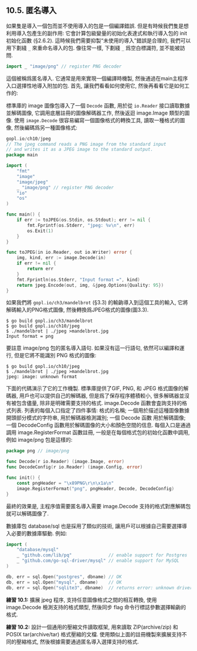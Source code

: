 ## 10.5. 匿名導入

如果隻是導入一個包而並不使用導入的包是一個編譯錯誤. 但是有時候我們隻是想利用導入包產生的副作用: 它會計算包級變量的初始化表達式和執行導入包的 init 初始化函數 (§2.6.2). 這時候我們需要抑製“未使用的導入”錯誤是合理的, 我們可以用下劃綫 `_` 來重命名導入的包. 像往常一樣, 下劃綫 `_` 爲空白標識符, 並不能被訪問.

```Go
import _ "image/png" // register PNG decoder
```

這個被稱爲匿名導入. 它通常是用來實現一個編譯時機製, 然後通過在main主程序入口選擇性地導入附加的包. 首先, 讓我們看看如何使用它, 然後再看看它是如何工作的:

標準庫的 image 圖像包導入了一個 `Decode` 函數, 用於從 `io.Reader` 接口讀取數據並解碼圖像, 它調用底層註冊的圖像解碼器工作, 然後返迴 image.Image 類型的圖像. 使用 `image.Decode` 很容易編寫一個圖像格式的轉換工具, 讀取一種格式的圖像, 然後編碼爲另一種圖像格式:

```Go
gopl.io/ch10/jpeg
// The jpeg command reads a PNG image from the standard input
// and writes it as a JPEG image to the standard output.
package main

import (
	"fmt"
	"image"
	"image/jpeg"
	_ "image/png" // register PNG decoder
	"io"
	"os"
)

func main() {
	if err := toJPEG(os.Stdin, os.Stdout); err != nil {
		fmt.Fprintf(os.Stderr, "jpeg: %v\n", err)
		os.Exit(1)
	}
}

func toJPEG(in io.Reader, out io.Writer) error {
	img, kind, err := image.Decode(in)
	if err != nil {
		return err
	}
	fmt.Fprintln(os.Stderr, "Input format =", kind)
	return jpeg.Encode(out, img, &jpeg.Options{Quality: 95})
}
```

如果我們將 `gopl.io/ch3/mandelbrot` (§3.3) 的輸齣導入到這個工具的輸入, 它將解碼輸入的PNG格式圖像, 然後轉換爲JPEG格式的圖像(圖3.3).

```
$ go build gopl.io/ch3/mandelbrot
$ go build gopl.io/ch10/jpeg
$ ./mandelbrot | ./jpeg >mandelbrot.jpg
Input format = png
```

要註意 image/png 包的匿名導入語句. 如果沒有這一行語句, 依然可以編譯和運行, 但是它將不能識別 PNG 格式的圖像:

```
$ go build gopl.io/ch10/jpeg
$ ./mandelbrot | ./jpeg >mandelbrot.jpg
jpeg: image: unknown format
```

下面的代碼演示了它的工作機製. 標準庫提供了GIF, PNG, 和 JPEG 格式圖像的解碼器, 用戶也可以提供自己的解碼器, 但是爲了保存程序體積較小, 很多解碼器並沒有被包含儘量, 除非是明確需要支持的格式. image.Decode 函數會査詢支持的格式列表. 列表的每個入口指定了四件事情: 格式的名稱; 一個用於描述這種圖像數據開頭部分模式的字符串, 用於解碼器檢測識別; 一個 Decode 函數 用於解碼圖像; 一個 DecodeConfig 函數用於解碼圖像的大小和顏色空間的信息. 每個入口是通過調用 image.RegisterFormat 函數註冊, 一般是在每個格式包的初始化函數中調用, 例如 image/png 包是這樣的:

```Go
package png // image/png

func Decode(r io.Reader) (image.Image, error)
func DecodeConfig(r io.Reader) (image.Config, error)

func init() {
	const pngHeader = "\x89PNG\r\n\x1a\n"
	image.RegisterFormat("png", pngHeader, Decode, DecodeConfig)
}
```

最終的效果是, 主程序值需要匿名導入需要 image.Decode 支持的格式對應解碼包就可以解碼圖像了.

數據庫包 database/sql 也是採用了類似的技術, 讓用戶可以根據自己需要選擇導入必要的數據庫驅動. 例如:

```Go
import (
	"database/mysql"
	_ "github.com/lib/pq"              // enable support for Postgres
	_ "github.com/go-sql-driver/mysql" // enable support for MySQL
)

db, err = sql.Open("postgres", dbname) // OK
db, err = sql.Open("mysql", dbname)    // OK
db, err = sql.Open("sqlite3", dbname)  // returns error: unknown driver "sqlite3"
```

**練習 10.1:** 擴展 jpeg 程序, 支持任意圖像格式之間的相互轉換, 使用 image.Decode 檢測支持的格式類型, 然後同步 flag 命令行標誌參數選擇輸齣的格式.

**練習 10.2:** 設計一個通用的壓縮文件讀取框架, 用來讀取 ZIP(archive/zip) 和 POSIX tar(archive/tar) 格式壓縮的文檔. 使用類似上面的註冊機製來擴展支持不同的壓縮格式, 然後根據需要通過匿名導入選擇支持的格式.


